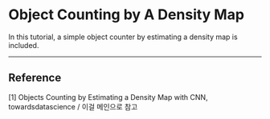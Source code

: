# Object Counting by A Density Map

In this tutorial, a simple object counter by estimating a density map is included. <br/>





***
## Reference 
[1] Objects Counting by Estimating a Density Map with CNN, towardsdatascience / 이걸 메인으로 참고 <br/>
